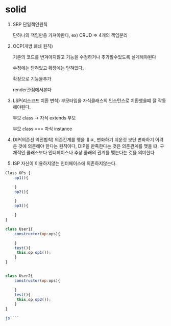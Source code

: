 # solid
 

 1. SRP 단일책인원칙

    단하나의 책임만응 가져야한다,
    ex) CRUD => 4개의 책임분리


2. OCP(개방 폐쇄 원칙)

    기존의 코드를 변겨아지않고 기능을 수정하거나 추가할수있도록 설계해야된다

    수정에는 닫혀있고 확장에는 닫혀있다,

    확장으로 기능을추가

    render관점에서본다


3. LSP(리스코프 치환 변칙)
    부모타입을 자식클래스의 인스턴스로 치환했을떄 잘 작동해야된다.
 
     
    부모 class -> 자식 extends 부모 

    부모 class === 자식 instance

 4. DIP(의존선 역전법칙)
    의존간계를 맺을 ㅒㄸ, 변화하기 쉬운것 보단 변화하기 어려운 것에 의존해야 한다는 원칙이다,
    DIP을 만족한다는 것은 의존관계를 맺을 떄, 구체적인 클래스보다 인터페이스나 추상 클래의 관계를 맺는다는 것을 의미한다






5. ISP
자신이 이용하지않는 인터페이스에 의존하지않는다.
````js
Class OPs {
    op1(){

    }
    op2(){

    }
    op3(){

    }
}

class User1{
    constructor(op:ops){

    }
    test(){
     this,op,op1());
    }
}


class User2{
    constructor(op:ops){

    }
    test(){
     this,op,op2());
    }
}

js````

